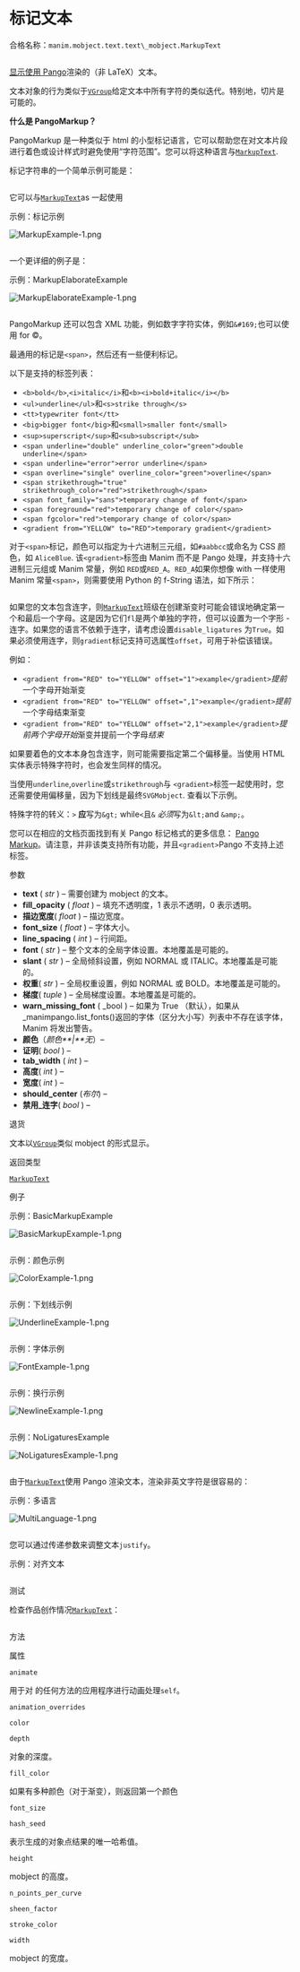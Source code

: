 # 标记文本

合格名称：`manim.mobject.text.text\_mobject.MarkupText`


```py

```

[显示使用 Pango](https://pango.gnome.org/)渲染的（非 LaTeX）文本。

文本对象的行为类似于[`VGroup`]()给定文本中所有字符的类似迭代。特别地，切片是可能的。

**什么是 PangoMarkup？**

PangoMarkup 是一种类似于 html 的小型标记语言，它可以帮助您在对文本片段进行着色或设计样式时避免使用“字符范围”。您可以将这种语言与[`MarkupText`]().

标记字符串的一个简单示例可能是：


```py

```


它可以与[`MarkupText`]()as 一起使用

示例：标记示例

![MarkupExample-1.png](../_images/MarkupExample-1.png)

```py

```


一个更详细的例子是：

示例：MarkupElaborateExample

![MarkupElaborateExample-1.png](../_images/MarkupElaborateExample-1.png)

```py

```


PangoMarkup 还可以包含 XML 功能，例如数字字符实体，例如`&#169;`也可以使用 for ©。

最通用的标记是`<span>`，然后还有一些便利标记。

以下是支持的标签列表：

- `<b>bold</b>`,`<i>italic</i>`和`<b><i>bold+italic</i></b>`
- `<ul>underline</ul>`和`<s>strike through</s>`
- `<tt>typewriter font</tt>`
- `<big>bigger font</big>`和`<small>smaller font</small>`
- `<sup>superscript</sup>`和`<sub>subscript</sub>`
- `<span underline="double" underline_color="green">double underline</span>`
- `<span underline="error">error underline</span>`
- `<span overline="single" overline_color="green">overline</span>`
- `<span strikethrough="true" strikethrough_color="red">strikethrough</span>`
- `<span font_family="sans">temporary change of font</span>`
- `<span foreground="red">temporary change of color</span>`
- `<span fgcolor="red">temporary change of color</span>`
- `<gradient from="YELLOW" to="RED">temporary gradient</gradient>`

对于`<span>`标记，颜色可以指定为十六进制三元组，如`#aabbcc`或命名为 CSS 颜色，如 `AliceBlue`. 该`<gradient>`标签由 Manim 而不是 Pango 处理，并支持十六进制三元组或 Manim 常量，例如 `RED`或`RED_A`。`RED_A`如果你想像 with 一样使用 Manim 常量`<span>`，则需要使用 Python 的 f-String 语法，如下所示：

```py

```


如果您的文本包含连字，则[`MarkupText`](#manim.mobject.text.text_mobject.MarkupText "manim.mobject.text.text_mobject.MarkupText")班级在创建渐变时可能会错误地确定第一个和最后一个字母。这是因为它们`fl`是两个单独的字符，但可以设置为一个字形 \- 连字。如果您的语言不依赖于连字，请考虑设置`disable_ligatures` 为`True`。如果必须使用连字，则`gradient`标记支持可选属性`offset`，可用于补偿该错误。

例如：

- `<gradient from="RED" to="YELLOW" offset="1">example</gradient>`*提前*一个字母开始渐变
- `<gradient from="RED" to="YELLOW" offset=",1">example</gradient>`*提前*一个字母结束渐变
- `<gradient from="RED" to="YELLOW" offset="2,1">example</gradient>`*提前两个字母开始*渐变并提前一个字母*结束*

如果要着色的文本本身包含连字，则可能需要指定第二个偏移量。当使用 HTML 实体表示特殊字符时，也会发生同样的情况。

当使用`underline`,`overline`或`strikethrough`与 `<gradient>`标签一起使用时，您还需要使用偏移量，因为下划线是最终`SVGMobject`. 查看以下示例。

特殊字符的转义：`>` **应**写为`&gt;` while`<`且`&` *必须*写为`&lt;`and `&amp;`。

您可以在相应的文档页面找到有关 Pango 标记格式的更多信息： [Pango Markup](https://docs.gtk.org/Pango/pango_markup.html)。请注意，并非该类支持所有功能，并且`<gradient>`Pango 不支持上述标签。

参数

- **text** ( _str_ ) – 需要创建为 mobject 的文本。
- **fill_opacity** ( _float_ ) – 填充不透明度，1 表示不透明，0 表示透明。
- **描边宽度**( _float_ ) – 描边宽度。
- **font_size** ( _float_ ) – 字体大小。
- **line_spacing** ( _int_ ) – 行间距。
- **font** ( _str_ ) – 整个文本的全局字体设置。本地覆盖是可能的。
- **slant** ( _str_ ) – 全局倾斜设置，例如 NORMAL 或 ITALIC。本地覆盖是可能的。
- **权重**( _str_ ) – 全局权重设置，例如 NORMAL 或 BOLD。本地覆盖是可能的。
- **梯度**( _tuple_ ) – 全局梯度设置。本地覆盖是可能的。
- **warn_missing_font** ( \_bool ) – 如果为 True （默认），如果从\_manimpango.list_fonts()返回的字体（区分大小写）列表中不存在该字体，Manim 将发出警告。
- **颜色**（_颜色**|**无_）–
- **证明**( _bool_ ) –
- **tab_width** ( _int_ ) –
- **高度**( _int_ ) –
- **宽度**( _int_ ) –
- **should_center** (_布尔_) –
- **禁用\_连字**( _bool_ ) –

退货

文本以[`VGroup`](manim.mobject.types.vectorized_mobject.VGroup.html#manim.mobject.types.vectorized_mobject.VGroup "manim.mobject.types.vectorized_mobject.VGroup")类似 mobject 的形式显示。

返回类型

[`MarkupText`](#manim.mobject.text.text_mobject.MarkupText "manim.mobject.text.text_mobject.MarkupText")

例子

示例：BasicMarkupExample

![BasicMarkupExample-1.png](../_images/BasicMarkupExample-1.png)

```py

```


示例：颜色示例

![ColorExample-1.png](../_images/ColorExample-1.png)

```py

```

示例：下划线示例

![UnderlineExample-1.png](../_images/UnderlineExample-1.png)

```py

```


示例：字体示例

![FontExample-1.png](../_images/FontExample-1.png)

```py

```


示例：换行示例

![NewlineExample-1.png](../_images/NewlineExample-1.png)

```py

```


示例：NoLigaturesExample 

![NoLigaturesExample-1.png](../_images/NoLigaturesExample-1.png)

```py

```


由于[`MarkupText`](#manim.mobject.text.text_mobject.MarkupText "manim.mobject.text.text_mobject.MarkupText")使用 Pango 渲染文本，渲染非英文字符是很容易的：

示例：多语言

![MultiLanguage-1.png](../_images/MultiLanguage-1.png)

```py

```


您可以通过传递参数来调整文本`justify`。

示例：对齐文本

```py

```


测试

检查作品创作情况[`MarkupText`](#manim.mobject.text.text_mobject.MarkupText "manim.mobject.text.text_mobject.MarkupText")：

```py

```


方法

属性

`animate`

用于对 的任何方法的应用程序进行动画处理`self`。

`animation_overrides`

`color`

`depth`

对象的深度。

`fill_color`

如果有多种颜色（对于渐变），则返回第一个颜色

`font_size`

`hash_seed`

表示生成的对象点结果的唯一哈希值。

`height`

mobject 的高度。

`n_points_per_curve`

`sheen_factor`

`stroke_color`

`width`

mobject 的宽度。
